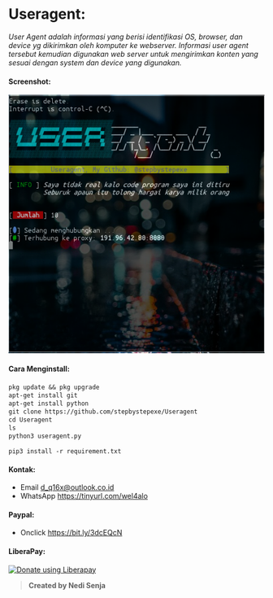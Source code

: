 # Useragent:
*User Agent adalah informasi yang berisi identifikasi OS, browser, dan device yg dikirimkan oleh komputer ke webserver. Informasi user agent tersebut kemudian digunakan web server untuk mengirimkan konten yang sesuai dengan system dan device yang digunakan.*
#### Screenshot:
![](./Skrinsut.png)
#### Cara Menginstall:
```
pkg update && pkg upgrade
apt-get install git
apt-get install python
git clone https://github.com/stepbystepexe/Useragent
cd Useragent
ls
python3 useragent.py
```
```
pip3 install -r requirement.txt
```
#### Kontak:
+ Email d_q16x@outlook.co.id
+ WhatsApp https://tinyurl.com/wel4alo
#### Paypal:
+ Onclick https://bit.ly/3dcEQcN
#### LiberaPay:
<noscript><a href="https://liberapay.com/stepbystepexe/donate"><img alt="Donate using Liberapay" src="https://liberapay.com/assets/widgets/donate.svg"></a></noscript>
>**Created by Nedi Senja**
